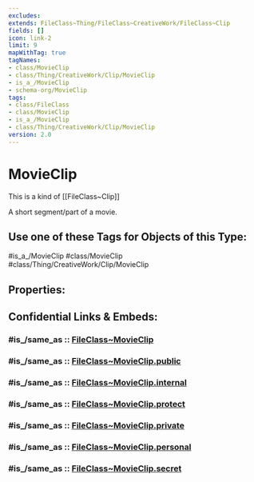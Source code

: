 ```yaml
---
excludes: 
extends: FileClass~Thing/FileClass~CreativeWork/FileClass~Clip
fields: []
icon: link-2
limit: 9
mapWithTag: true
tagNames:
- class/MovieClip
- class/Thing/CreativeWork/Clip/MovieClip
- is_a_/MovieClip
- schema-org/MovieClip
tags:
- class/FileClass
- class/MovieClip
- is_a_/MovieClip
- class/Thing/CreativeWork/Clip/MovieClip
version: 2.0
---
```


# MovieClip
This is a kind of [[FileClass~Clip]]

A short segment/part of a movie.


## Use one of these Tags for Objects of this Type:

#is_a_/MovieClip
#class/MovieClip
#class/Thing/CreativeWork/Clip/MovieClip

## Properties:


## Confidential Links & Embeds: 

### #is_/same_as :: [FileClass~MovieClip](/_Standards/fileClass/FileClass~Thing/FileClass~CreativeWork/FileClass~Clip/FileClass~MovieClip.md) 

### #is_/same_as :: [FileClass~MovieClip.public](/_public/fileClass/FileClass~Thing/FileClass~CreativeWork/FileClass~Clip/FileClass~MovieClip.public.md) 

### #is_/same_as :: [FileClass~MovieClip.internal](/_internal/fileClass/FileClass~Thing/FileClass~CreativeWork/FileClass~Clip/FileClass~MovieClip.internal.md) 

### #is_/same_as :: [FileClass~MovieClip.protect](/_protect/fileClass/FileClass~Thing/FileClass~CreativeWork/FileClass~Clip/FileClass~MovieClip.protect.md) 

### #is_/same_as :: [FileClass~MovieClip.private](/_private/fileClass/FileClass~Thing/FileClass~CreativeWork/FileClass~Clip/FileClass~MovieClip.private.md) 

### #is_/same_as :: [FileClass~MovieClip.personal](/_personal/fileClass/FileClass~Thing/FileClass~CreativeWork/FileClass~Clip/FileClass~MovieClip.personal.md) 

### #is_/same_as :: [FileClass~MovieClip.secret](/_secret/fileClass/FileClass~Thing/FileClass~CreativeWork/FileClass~Clip/FileClass~MovieClip.secret.md)

